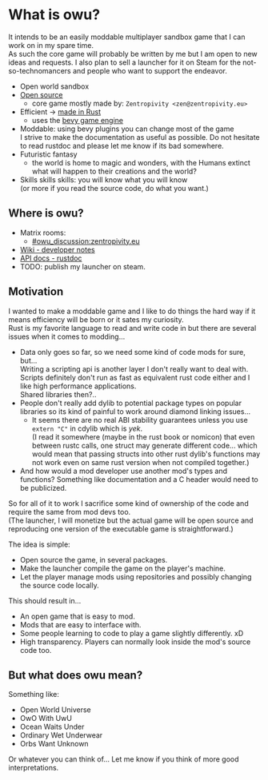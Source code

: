 # What is owu?

It intends to be an easily moddable multiplayer sandbox game that I can work on in my spare time.  
As such the core game will probably be written by me but I am open to new ideas and requests. I also plan to sell a launcher for it on Steam for the not-so-technomancers and people who want to support the endeavor.

- Open world sandbox 
- [Open source](https://github.com/Zentropivity/owu)
  - core game mostly made by: `Zentropivity <zen@zentropivity.eu>`
- Efficient -> [made in Rust](https://doc.rust-lang.org/stable/book/)
  - uses the [bevy game engine](https://bevyengine.org/)
- Moddable: using bevy plugins you can change most of the game  
  I strive to make the documentation as useful as possible. Do not hesitate to read rustdoc and please let me know if its bad somewhere.
- Futuristic fantasy
  - the world is home to magic and wonders, with the Humans extinct what will happen to their creations and the world?
- Skills skills skills: you will know what you will know  
  (or more if you read the source code, do what you want.)

## Where is owu?

- Matrix rooms:
  - [\#owu_discussion:zentropivity.eu](https://matrix.to/#/#owu_discussion:zentropivity.eu)
- [Wiki - developer notes](https://zentropivity.github.io/owu/wiki/)
- [API docs - rustdoc](https://zentropivity.github.io/owu/api/)
- TODO: publish my launcher on steam.

## Motivation

I wanted to make a moddable game and I like to do things the hard way if it means efficiency will be born or it sates my curiosity.  
Rust is my favorite language to read and write code in but there are several issues when it comes to modding...

- Data only goes so far, so we need some kind of code mods for sure, but...  
  Writing a scripting api is another layer I don't really want to deal with. Scripts definitely don't run as fast as equivalent rust code either and I like high performance applications.  
  Shared libraries then?..
- People don't really add dylib to potential package types on popular libraries so its kind of painful to work around diamond linking issues...
  - It seems there are no real ABI stability guarantees unless you use `extern "C"` in cdylib which is *yek*.  
    (I read it somewhere (maybe in the rust book or nomicon) that even between rustc calls, one struct may generate different code... which would mean that passing structs into other rust dylib's functions may not work even on same rust version when not compiled together.)
- And how would a mod developer use another mod's types and functions? Something like documentation and a C header would need to be publicized.

So for all of it to work I sacrifice some kind of ownership of the code and require the same from mod devs too.  
(The launcher, I will monetize but the actual game will be open source and reproducing one version of the executable game is straightforward.)

The idea is simple:

- Open source the game, in several packages.
- Make the launcher compile the game on the player's machine.
- Let the player manage mods using repositories and possibly changing the source code locally.

This should result in...

- An open game that is easy to mod.
- Mods that are easy to interface with.
- Some people learning to code to play a game slightly differently. xD
- High transparency. Players can normally look inside the mod's source code too.

## But what does owu mean?

Something like:

- Open World Universe
- OwO With UwU
- Ocean Waits Under
- Ordinary Wet Underwear
- Orbs Want Unknown

Or whatever you can think of... Let me know if you think of more good interpretations.
